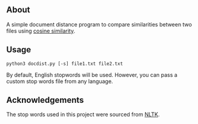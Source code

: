 ## About

A simple document distance program to compare similarities between two files using [cosine similarity](https://en.wikipedia.org/wiki/Cosine_similarity).


## Usage

`python3 docdist.py [-s] file1.txt file2.txt`

By default, English stopwords will be used. However, you can pass a custom stop words file from any language. 

## Acknowledgements

The stop words used in this project were sourced from [NLTK](https://www.nltk.org).
